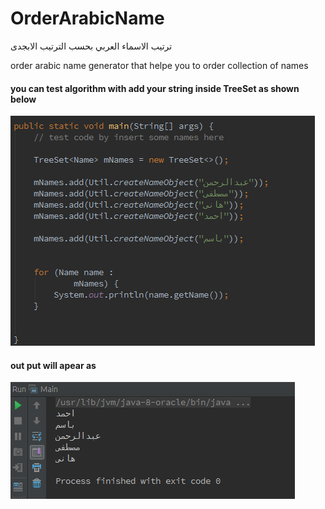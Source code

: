 # OrderArabicName
ترتيب الاسماء العربي بحسب الترتيب الابجدى

order arabic name generator that helpe you to order collection of names

#### you can test algorithm with add your string inside TreeSet as shown below

![alt tag](https://github.com/MostafaAnter/OrderArabicName/blob/master/Screenshot%20from%202016-06-19%2014:58:29.png)

#### out put will apear as

![alt tag](https://github.com/MostafaAnter/OrderArabicName/blob/master/Screenshot%20from%202016-06-19%2014:58:47.png)
